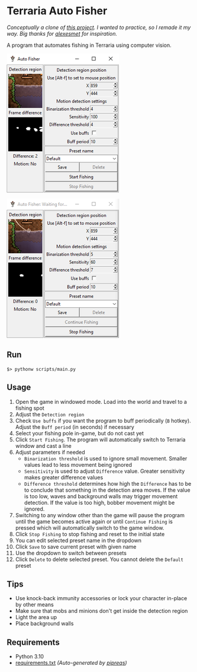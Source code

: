 # Terraria Auto Fisher

*Conceptually a clone of [this project](https://github.com/alexesmet/terraria-auto-fisher).*
*I wanted to practice, so I remade it my way.*
*Big thanks for [alexesmet](https://github.com/alexesmet) for inspiration.*

A program that automates fishing in Terraria using computer vision.

![User Interface Start](.screenshots/interface.png)

![User Interface Running](.screenshots/interface_running.png)

## Run

```
$> pythonw scripts/main.py
```

## Usage

 1. Open the game in windowed mode. Load into the world and travel to 
a fishing spot
 2. Adjust the `Detection region`
 3. Check `Use buffs` if you want the program to buff periodically (`B` hotkey).
Adjust the `Buff period` (in seconds) if necessary
 4. Select your fishing pole in-game, but do not cast yet
 5. Click `Start Fishing`. The program will automatically switch to Terraria
window and cast a line
 6. Adjust parameters if needed
    * `Binarization threshold` is used to ignore small movement.
    Smaller values lead to less movement being ignored
    * `Sensitivity` is used to adjust `Difference` value.
    Greater sensitivity makes greater difference values
    * `Difference threshold` determines how high the `Difference`
    has to be to conclude that something in the detection area moves.
    If the value is too low, waves and background walls may trigger movement detection.
    If the value is too high, bobber movement might be ignored.
 7. Switching to any window other than the game will pause the program
until the game becomes active again or until `Continue Fishing` is pressed
which will automatically switch to the game window.
 8. Click `Stop Fishing` to stop fishing and reset to the initial state
 9. You can edit selected preset name in the dropdown
 10. Click `Save` to save current preset with given name
 11. Use the dropdown to switch between presets
 12. Click `Delete` to delete selected preset. You cannot delete the `Default` preset

## Tips

 * Use knock-back immunity accessories or lock your character in-place 
by other means
 * Make sure that mobs and minions don't get inside the detection region
 * Light the area up
 * Place background walls

## Requirements

 * Python 3.10
 * [requirements.txt](requirements.txt) *(Auto-generated by [pipreqs](https://pypi.org/project/pipreqs/))*
